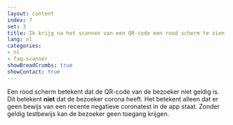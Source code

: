 ```yaml
---
layout: content
index: 7
set: 3
title: Ik krijg na het scannen van een QR-code een rood scherm te zien, wat nu?
lang: nl
categories:
- nl
- faq-scanner
showBreadCrumbs: true
showContact: true
---
```

Een rood scherm betekent dat de QR-code van de bezoeker niet geldig is. Dit betekent **niet** dat de bezoeker corona heeft. Het betekent alleen dat er geen bewijs van een recente negatieve coronatest in de app staat. Zonder geldig testbewijs kan de bezoeker geen toegang krijgen.
